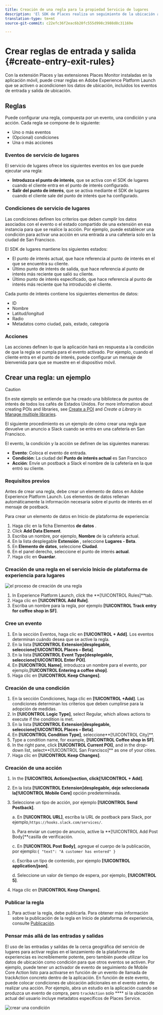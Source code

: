 ```yaml
---
title: Creación de una regla para la propiedad Servicio de lugares
description: 'El SDK de Places realiza un seguimiento de la ubicación actual, supervisa los puntos de interés configurados en torno a la ubicación actual y rastrea los eventos de entrada y salida de estos puntos de interés. '
translation-type: tm+mt
source-git-commit: c22efc36f2eac6b20fc555d998c3988d8c31169e

---
```



# Crear reglas de entrada y salida {#create-entry-exit-rules}

Con la extensión Places y las extensiones Places Monitor instaladas en la aplicación móvil, puede crear reglas en Adobe Experience Platform Launch que se activen o acondicionen los datos de ubicación, incluidos los eventos de entrada y salida de ubicación.

## Reglas

Puede configurar una regla, compuesta por un evento, una condición y una acción. Cada regla se compone de lo siguiente:

* Uno o más eventos
* (Opcional) condiciones
* Una o más acciones

### Eventos de servicio de lugares

El servicio de lugares ofrece los siguientes eventos en los que puede ejecutar una regla:

* **Introduzca el punto de interés**, que se activa con el SDK de lugares cuando el cliente entra en el punto de interés configurado.
* **Salir del punto de interés**, que se activa mediante el SDK de lugares cuando el cliente sale del punto de interés que ha configurado.

### Condiciones de servicio de lugares

Las condiciones definen los criterios que deben cumplir los datos asociados con el evento o el estado compartido de una extensión en esa instancia para que se realice la acción. Por ejemplo, puede establecer una condición para activar una acción en una entrada a una cafetería solo en la ciudad de San Francisco.

El SDK de lugares mantiene los siguientes estados:

* El punto de interés actual, que hace referencia al punto de interés en el que se encuentra su cliente.
* Último punto de interés de salida, que hace referencia al punto de interés más reciente que salió su cliente.
* Último punto de interés especificado, que hace referencia al punto de interés más reciente que ha introducido el cliente.

Cada punto de interés contiene los siguientes elementos de datos:

* ID
* Nombre
* Latitud/longitud
* Radio
* Metadatos como ciudad, país, estado, categoría

### Acciones

Las acciones definen lo que la aplicación hará en respuesta a la condición de que la regla se cumpla para el evento activado. Por ejemplo, cuando el cliente entra en el punto de interés, puede configurar un mensaje de bienvenida para que se muestre en el dispositivo móvil.

## Crear una regla: un ejemplo

>[!CAUTION]
>
>En este ejemplo se entiende que ha creado una biblioteca de puntos de interés de todos los cafés de Estados Unidos. For more information about creating POIs and libraries, see [Create a POI](/help/poi-mgmt-ui/create-a-poi-ui.md) and *Create a Library* in [Manage multiple libraries](https://docs.adobe.com/content/help/en/places/using/poi-mgmt-ui/manage-libraries-in-the-places-ui.html).

El siguiente procedimiento es un ejemplo de cómo crear una regla que devuelve un anuncio a Slack cuando se entra en una cafetería en San Francisco.

El evento, la condición y la acción se definen de las siguientes maneras:

* **Evento**: Coloca el evento de entrada.
* **Condición**: La ciudad del **Punto de interés actual** es San Francisco
* **Acción**: Envíe un postback a Slack el nombre de la cafetería en la que entró su cliente.

### Requisitos previos

Antes de crear una regla, debe crear un elemento de datos en Adobe Experience Platform Launch. Los elementos de datos rellenan automáticamente la información necesaria sobre el punto de interés en el mensaje de postback.

Para crear un elemento de datos en Inicio de plataforma de experiencia:

1. Haga clic en la ficha Elementos **de datos** .
1. Click **Add Data Element**.
1. Escriba un nombre, por ejemplo, **Nombre** de la cafetería actual.
1. En la lista desplegable **Extensión** , seleccione **Lugares - Beta**.
1. En **Elemento de datos**, seleccione **Ciudad**.
1. En el panel derecho, seleccione el punto de interés **actual**.
1. Haga clic en **Guardar**.

### Creación de una regla en el servicio Inicio de plataforma de experiencia para lugares

![el proceso de creación de una regla](/help/assets/placesrule.png)

1. In Experience Platform Launch, click the **[!UICONTROL Rules]**tab.
1. Haga clic en **[!UICONTROL Add Rule]**.
1. Escriba un nombre para la regla, por ejemplo **[!UICONTROL Track entry for coffee shop in SF]**.

### Cree un evento

1. En la sección Eventos, haga clic en **[!UICONTROL + Add]**. Los eventos determinan cuándo desea que se active la regla.
1. En la lista **[!UICONTROL Extension]**desplegable, seleccione**[!UICONTROL Places – Beta]**.
1. En la lista **[!UICONTROL Event Type]**desplegable, seleccione**[!UICONTROL Enter POI]**.
1. En **[!UICONTROL Name]**, introduzca un nombre para el evento, por ejemplo,**[!UICONTROL Entering a coffee shop]**.
1. Haga clic en **[!UICONTROL Keep Changes]**.

### Creación de una condición

1. En la sección Condiciones, haga clic en **[!UICONTROL +Add]**. Las condiciones determinan los criterios que deben cumplirse para la adopción de medidas.
1. In **[!UICONTROL Logic Type]**, select Regular, which allows actions to execute if the condition is met.
1. En la lista **[!UICONTROL Extension]**desplegable, seleccione**[!UICONTROL Places – Beta]**.
1. En **[!UICONTROL Condition Type]**, seleccione**[!UICONTROL City]**.
1. Type a condition name, for example, **[!UICONTROL Coffee shop in SF]**.
1. In the right pane, click **[!UICONTROL Current POI]**, and in the drop-down list, select**[!UICONTROL San Francisco]** as one of your cities.
1. Haga clic en **[!UICONTROL Keep Changes]**.

### Creación de una acción

1. In the **[!UICONTROL Actions]**section, click**[!UICONTROL + Add]**.
1. En la lista **[!UICONTROL Extension]**desplegable, deje seleccionada la**[!UICONTROL Mobile Core]** opción predeterminada.
1. Seleccione un tipo de acción, por ejemplo **[!UICONTROL Send Postback]**.

   a. En **[!UICONTROL URL]**, escriba la URL de postback para Slack, por ejemplo,`https://hooks.slack.com/services/`.

   b. Para enviar un cuerpo de anuncio, active la **[!UICONTROL Add Post Body]**casilla de verificación.

   c. En **[!UICONTROL Post Body]**, agregue el cuerpo de la publicación, por ejemplo:`{ "text": "A customer has entered" }`

   c. Escriba un tipo de contenido, por ejemplo **[!UICONTROL application/json]**.

   d. Seleccione un valor de tiempo de espera, por ejemplo, **[!UICONTROL 5]**.

1. Haga clic en **[!UICONTROL Keep Changes]**.

### Publicar la regla

1. Para activar la regla, debe publicarla. Para obtener más información sobre la publicación de la regla en Inicio de plataforma de experiencia, consulte [Publicación](https://docs.adobe.com/content/help/en/launch/using/reference/publish/overview.html).

### Pensar más allá de las entradas y salidas

El uso de las entradas y salidas de la cerca geográfica del servicio de lugares para activar reglas en el lanzamiento de la plataforma de experiencias es increíblemente potente, pero también puede utilizar los datos de ubicación como condición para que otros eventos se activen. Por ejemplo, puede tener un activador de evento de seguimiento de Mobile Core Action listo para activarse en función de un evento de llamada de trackAction concreto dentro de la aplicación. En función de este evento, puede colocar condiciones de ubicación adicionales en el evento antes de realizar una acción. Por ejemplo, abra un estudio en la aplicación cuando se produzca un evento de compra, pero `trackAction` solo **** si la ubicación actual del usuario incluye metadatos específicos de Places Service.

![crear una condición](/help/assets/places-condition.png)